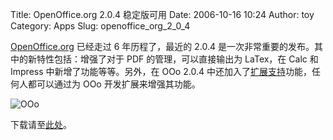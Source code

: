Title: OpenOffice.org 2.0.4 稳定版可用
Date: 2006-10-16 10:24
Author: toy
Category: Apps
Slug: openoffice_org_2_0_4

[OpenOffice.org](http://www.openoffice.org) 已经走过 6 年历程了，最近的
2.0.4 是一次非常重要的发布。其中的新特性包括：增强了对于 PDF
的管理，可以直接输出为 LaTex，在 Calc 和 Impress
中新增了功能等等。另外，在 OOo 2.0.4
中还加入了[扩展支持](http://extensions.openoffice.org)功能，任何人都可以通过为
OOo 开发扩展来增强其功能。

![OOo](http://i.linuxtoy.org/i/ooo.gif)

下载请至[此处](http://download.openoffice.org/2.0.4/index.html)。
